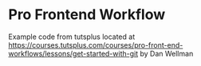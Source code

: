 # Pro Frontend Workflow
Example code from tutsplus located at https://courses.tutsplus.com/courses/pro-front-end-workflows/lessons/get-started-with-git by Dan Wellman